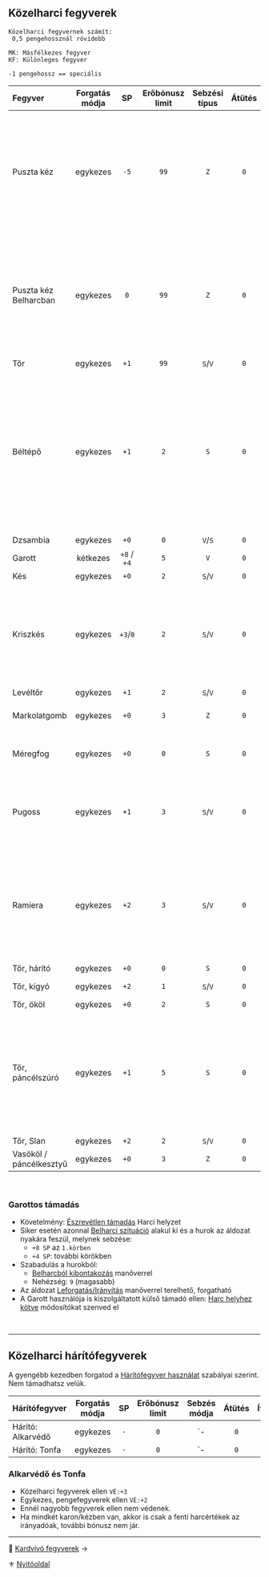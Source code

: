 ## Közelharci fegyverek

```
Közelharci fegyvernek számít:
 0,5 pengehossznál rövidebb
```

```
MK: Másfélkezes fegyver
KF: Különleges fegyver
```

```
-1 pengehossz == speciális
```

<!-- tag: md_table_fegyver_start -->

| Fegyver                 | Forgatás módja |     SP      | Erőbónusz limit | Sebzési típus | Átütés | Íves | MK  |  KF  | Pengehossz |  KÉ  |  TÉ  |  VÉ  | Sebesség | Kategória  | Speciális                                                                                                                                                                                                                                   |
| :---------------------- | :------------: | :---------: | :-------------: | :-----------: | :----: | :--: | :-: | :--: | :--------: | :--: | :--: | :--: | :------: | :--------: | :------------------------------------------------------------------------------------------------------------------------------------------------------------------------------------------------------------------------------------------ |
| Puszta kéz              |    egykezes    |    `-5`     |      `99`       |      `Z`      |  `0`   | `0`  | `0` | `0`  |    `0`     | `-3` | `-3` | `-3` |   `6`    | közelharci | `FP` sebesülést okoz.<br />Minden `5.FP` `1 ÉP` elvesztését okozza.<br />Kivéve: harcművészek „Sárkány ököl” fortélya.<br>Páncélkesztyűvel `SP:-3` a (`-5`) helyett.                                                                        |
| Puszta kéz Belharcban   |    egykezes    |     `0`     |      `99`       |      `Z`      |  `0`   | `0`  | `0` | `0`  |    `0`     | `0`  | `0`  | `0`  |   `6`    | közelharci | `FP` sebesülést okoz.<br />Minden `5.FP` `1 ÉP` elvesztését okozza.<br />Kivéve: harcművészek „Sárkány ököl” fortélya.<br>Páncélkesztyűvel `SP:-3` a (`-5`) helyett.                                                                        |
| Tőr                     |    egykezes    |    `+1`     |      `99`       |    `S`/`V`    |  `0`   | `0`  | `0` | `0`  |    `0`     | `1`  | `2`  | `2`  |   `6`    | közelharci | -                                                                                                                                                                                                                                           |
| Béltépő                 |    egykezes    |    `+1`     |       `2`       |      `S`      |  `0`   | `2`  | `0` | `0`  |    `0`     | `1`  | `2`  | `1`  |   `6`    | közelharci | Ha minimum `11` SP sebzést elérsz, akkor további `+5 SP` jár.<br />Páncélos ellenfélnél minden esetben elakad, ha átment rajta a sebzés.<br />Páncéltalan esetén `K6` dobás:  `1` és `2` esetén a fegyver elakad a testben, ha volt sebzés. |
| Dzsambia                |    egykezes    |    `+0`     |       `0`       |    `V`/`S`    |  `0`   | `1`  | `0` | `0`  |    `0`     | `1`  | `2`  | `2`  |   `6`    | közelharci |                                                                                                                                                                                                                                             |
| Garott                  |    kétkezes    | `+8` / `+4` |       `5`       |      `V`      |  `0`   | `0`  | `0` | `0`  |    `-1`    | `0`  | `0`  | `0`  |    -     | közelharci | Lásd lenn a leírást.                                                                                                                                                                                                                        |
| Kés                     |    egykezes    |    `+0`     |       `2`       |    `S`/`V`    |  `0`   | `0`  | `0` | `0`  |    `0`     | `1`  | `1`  | `1`  |   `6`    | közelharci | -                                                                                                                                                                                                                                           |
| Kriszkés                |    egykezes    |  `+3`/`0`   |       `2`       |    `S`/`V`    |  `0`   | `0`  | `0` | `0`  |    `0`     | `1`  | `2`  | `1`  |   `6`    | közelharci | Páncél nélküli ellenfélnél, szúrás esetén `SP:+3`.<br />Fegyverrántás szituációban `KÉ:+5`.<br />Páncélszúrásra nem használható.                                                                                                            |
| Levéltőr                |    egykezes    |    `+1`     |       `2`       |    `S`/`V`    |  `0`   | `0`  | `0` | `0`  |    `0`     | `1`  | `2`  | `3`  |   `6`    | közelharci | -                                                                                                                                                                                                                                           |
| Markolatgomb            |    egykezes    |    `+0`     |       `3`       |      `Z`      |  `0`   | `0`  | `0` | `0`  |    `0`     | `-2` | `-1` | `-2` |   `6`    | közelharci | Ugyanazok az értékei, mint a Vasökölnek.                                                                                                                                                                                                    |
| Méregfog                |    egykezes    |    `+0`     |       `0`       |      `S`      |  `0`   | `0`  | `0` | `0`  |    `0`     | `1`  | `1`  | `1`  |   `6`    | közelharci | Ha sebzést okoz, befecskendezi a benne tárolt mérget.                                                                                                                                                                                       |
| Pugoss                  |    egykezes    |    `+1`     |       `3`       |    `S`/`V`    |  `0`   | `0`  | `0` | `F6` |   `0.5`    | `1`  | `3`  | `2`  |   `6`    | közelharci | Ha a karakter nem ismeri a fegyver különleges fogásait akkor harcértékei sima tőré lesznek.                                                                                                                                                 |
| Ramiera                 |    egykezes    |    `+2`     |       `3`       |    `S`/`V`    |  `0`   | `0`  | `0` | `F6` |   `0.5`    | `1`  | `3`  | `3`  |   `6`    | közelharci | G0rv1ki klán, vagy mester.<br />Tőrnél nehezebb elrejteni.<br />Ha a karakter nem ismeri a fegyver különleges fogásait akkor harcértékei sima tőré lesznek.                                                                                 |
| Tőr, hárító             |    egykezes    |    `+0`     |       `0`       |      `S`      |  `0`   | `0`  | `0` | `0`  |   `0.5`    | `1`  | `1`  | `3`  |   `6`    | közelharci | Nagyon drága!                                                                                                                                                                                                                               |
| Tőr, kígyó              |    egykezes    |    `+2`     |       `1`       |    `S`/`V`    |  `0`   | `0`  | `0` | `0`  |    `0`     | `1`  | `2`  | `2`  |   `6`    | közelharci | Áldozótőr.<br />Vágásnál `SP:+0`                                                                                                                                                                                                            |
| Tőr, ököl               |    egykezes    |    `+0`     |       `2`       |      `S`      |  `0`   | `0`  | `0` | `0`  |    `0`     | `-2` | `0`  | `-3` |   `6`    | közelharci |                                                                                                                                                                                                                                             |
| Tőr, páncélszúró        |    egykezes    |    `+1`     |       `5`       |      `S`      |  `0`   | `0`  | `0` | `0`  |   `0.5`    | `2`  | `3`  | `0`  |   `7`    | közelharci | Áldozat földön van, Belharci szituáció, akkor automatikus "Pontra támadás" Manőver **Ellenpróba** siker. Ilyenkor az SFÉ ellene `0`, mert beszúr a rések közt.                                                                              |
| Tőr, Slan               |    egykezes    |    `+2`     |       `2`       |    `S`/`V`    |  `0`   | `0`  | `0` | `0`  |   `0.5`    | `1`  | `2`  | `1`  |   `6`    | közelharci |                                                                                                                                                                                                                                             |
| Vasököl / páncélkesztyű |    egykezes    |    `+0`     |       `3`       |      `Z`      |  `0`   | `0`  | `0` | `0`  |    `0`     | `-2` | `-1` | `-2` |   `6`    | közelharci |                                                                                                                                                                                                                                             |

<!-- tag: md_table_fegyver_end -->

<br />

### Garottos támadás

- Követelmény: [Észrevétlen támadás](065_01_harci_helyzetek.md#%C3%A9szrev%C3%A9tlen-t%C3%A1mad%C3%A1s) Harci helyzet
- Siker esetén azonnal [Belharci szituáció](065_01_harci_helyzetek.md#belharci-szitu%C3%A1ci%C3%B3) alakul ki és a hurok az áldozat nyakára feszül, melynek sebzése:
  - `+8 SP` az `1.körben`
  - `+4 SP`: további körökben
- Szabadulás a hurokból:
  - [Belharcból kibontakozás](066_05_altalanos_manoverek.md#belharcb%C3%B3l-kibontakoz%C3%A1s) manőverrel
  - Nehézség: `9` (magasabb)
- Az áldozat [Leforgatás/Irányítás](066_06_belharcos_manoverek.md#leforgat%C3%A1sir%C3%A1ny%C3%ADt%C3%A1s) manőverrel terelhető, forgatható
- A Garott használója is kiszolgáltatott külső támadó ellen: [Harc helyhez kötve](065_01_harci_helyzetek.md#helyhez-k%C3%B6tve) módosítókat szenved el

<br />

---
## Közelharci hárítófegyverek

A gyengébb kezedben forgatod a [Hárítófegyver használat](fortelyok.harci/haritofegyver_hasznalat.md) szabályai szerint. Nem támadhatsz velük.

<!-- tag: md_table_haritofegyver_start -->

| Hárítófegyver     | Forgatás módja | SP  | Erőbónusz limit | Sebzés módja | Átütés | Íves | MK  | KF  | Pengehossz | KÉ  | TÉ  |   VÉ    | Sebesség | Kategória  | Speciális |
| ----------------- | :------------: | :-: | :-------------: | :----------: | :----: | :--: | :-: | :-: | :--------: | :-: | :-: | :-----: | :------: | :--------: | --------- |
| Hárító: Alkarvédő |    egykezes    | `-` |       `0`       |      `-      |  `0`   | `0`  | `0` | `0` |    `0`     | `0` | `0` | `3/2/0` |   `99`   | közelharci |           |
| Hárító: Tonfa     |    egykezes    | `-` |       `0`       |      `-      |  `0`   | `0`  | `0` | `0` |    `0`     | `0` | `0` | `3/2/0` |   `99`   | közelharci |           |

<!-- tag: md_table_haritofegyver_end -->

### Alkarvédő és Tonfa

- Közelharci fegyverek ellen `VÉ:+3`
- Egykezes, pengefegyverek ellen `VÉ:+2`
- Ennél nagyobb fegyverek ellen nem védenek.
- Ha mindkét karon/kézben van, akkor is csak a fenti harcértékek az irányadóak, további bónusz nem jár.

---

🔗 [Kardvívó fegyverek](068_03_kardvivo_fegyverek.md) →

⚜️ [Nyitóoldal](start.md#6-harcrendszer-%EF%B8%8F)
